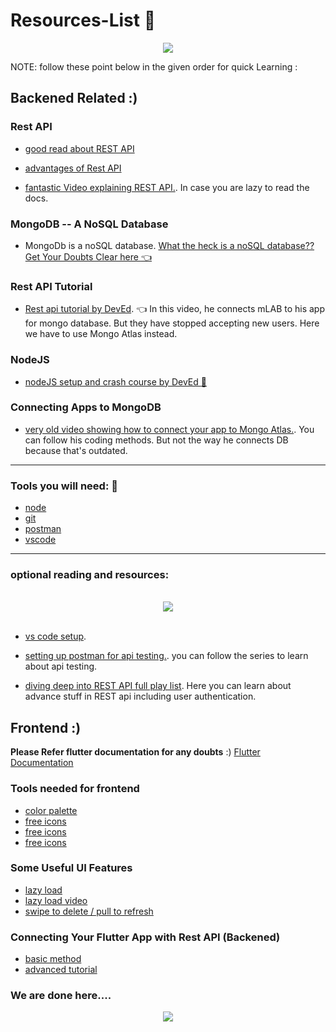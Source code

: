 # Resources-List 📖
<p align="center">
  <img src="https://media.giphy.com/media/J4nxem0pqMEJPXiKqR/giphy.gif">
</p>

NOTE: follow these point below in the given order for quick Learning : 

## Backened Related :)

### Rest API

- [good read about REST API](https://www.smashingmagazine.com/2018/01/understanding-using-rest-api/)

- [advantages of Rest API](https://www.mulesoft.com/resources/api/restful-api)

- [fantastic Video explaining REST API.](https://www.youtube.com/watch?v=0oXYLzuucwE). In case you are lazy to read the docs.

### MongoDB -- A NoSQL Database

- MongoDb is a noSQL database. [What the heck is a noSQL database?? Get Your Doubts Clear here :point_left:](https://www.mongodb.com/nosql-explained)

### Rest API Tutorial

- [Rest api tutorial by DevEd](https://www.youtube.com/watch?v=vjf774RKrLc). :point_left: In this video, he connects mLAB to his app for mongo database. But they have stopped accepting new users. Here we have to use Mongo Atlas instead.

### NodeJS

- [nodeJS setup and crash course by DevEd :boy:](https://www.youtube.com/watch?v=zQRrXTSkvfw&t=2s)

### Connecting Apps to MongoDB

- [very old video showing how to connect your app to Mongo Atlas.](https://www.youtube.com/watch?v=WDrU305J1yw). You can follow his coding methods. But not the way he connects DB because that's outdated.

---

### Tools you will need: 🔎

- [node](https://nodejs.org/en/download/)
- [git](https://git-scm.com/downloads)
- [postman](https://www.postman.com/)
- [vscode](https://code.visualstudio.com/download)

---

### optional reading and resources: 

<p align="center">
  <br>
  <img src="https://media.giphy.com/media/UVMal38eCIhx4dnEng/giphy.gif">
  <br><br>
</p>

- [vs code setup](https://www.youtube.com/watch?v=LdF2RcelRg0).

- [setting up postman for api testing.](https://www.youtube.com/playlist?list=PLhW3qG5bs-L-oT0GenwPLcJAPD_SiFK3C). you can follow the series to learn about api testing.

- [diving deep into REST API full play list](https://www.youtube.com/playlist?list=PL55RiY5tL51q4D-B63KBnygU6opNPFk_q). Here you can learn about advance stuff in REST api including user authentication.

## Frontend :)

**Please Refer flutter documentation for any doubts** :) [Flutter Documentation](https://flutter.dev/docs)

### Tools needed for frontend 
- [color palette](https://colorhunt.co/)
- [free icons](https://www.flaticon.com/home)
- [free icons](https://icons8.com/)
- [free icons](https://freeicons.io/)

### Some Useful UI Features 

- [lazy load](https://www.initpals.com/flutter/how-to-lazy-load-large-list-from-http-rest-api-with-pagination-in-flutter/)
- [lazy load video](https://www.youtube.com/watch?v=JaVjHDdoVOg)
- [swipe to delete / pull to refresh](https://www.youtube.com/watch?v=nUvCoATMb68)

### Connecting Your Flutter App with Rest API (Backened) 

 - [basic method](https://www.javatpoint.com/flutter-rest-api) 
 - [advanced tutorial](https://www.raywenderlich.com/5896601-flutter-networking-tutorial-getting-started)


### We are done here....

<p align="center">
  <img src="https://media.giphy.com/media/Z9QLeGOkaSdYMGkZDY/giphy.gif" >
  <br>
</p>



